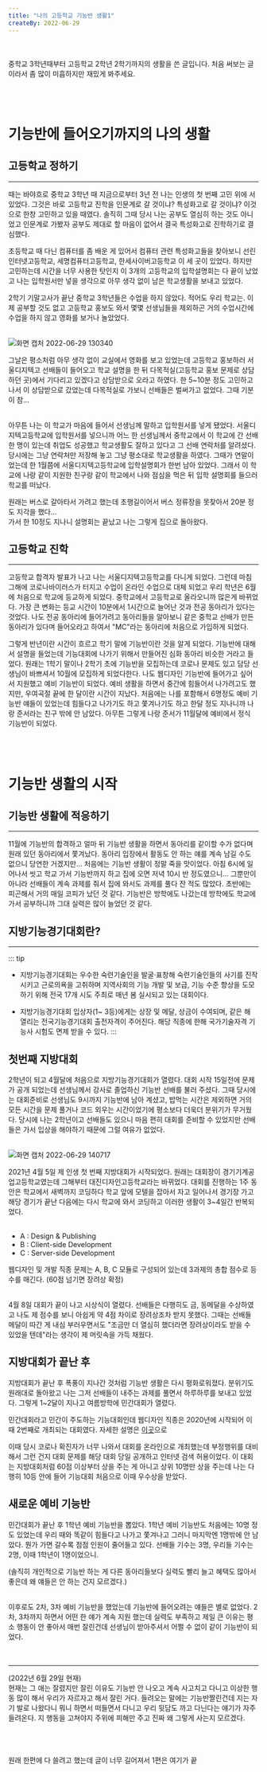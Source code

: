 ```yaml
---
title: "나의 고등학교 기능반 생활1"
createBy: 2022-06-29
---
```



<br>
<br>
중학교 3학년때부터 고등학교 2학년 2학기까지의 생활을 쓴 글입니다. 처음 써보는 글이라서 좀 많이 미흡하지만 재밌게 봐주세요.

<br>
<br>
<br>
<br>

# 기능반에 들어오기까지의 나의 생활

## 고등학교 정하기
---
때는 바야흐로 중학교 3학년 때 지금으로부터 3년 전 나는 인생의 첫 번째 고민 위에 서있었다. 그것은 바로 고등학교 진학을 인문계로 갈 것이냐? 특성화고로 갈 것이냐? 이것으로 한창 고민하고 있을 때였다. 솔직히 그때 당시 나는 공부도 열심히 하는 것도 아니었고 인문계로 가봤자 공부도 제대로 할 마음이 없어서 결국 특성화고로 진학하기로 결심했다. 
<br>


초등학교 때 다닌 컴퓨터를 좀 배운 게 있어서 컴퓨터 관련 특성화고들을 찾아보니 선린인터넷고등학교, 세명컴퓨터고등학교, 한세사이버고등학교 이 세 곳이 있었다. 하지만 고민하는데 시간을 너무 사용한 탓인지 이 3개의 고등학교의 입학설명회는 다 끝이 났었고 나는 입학원서만 넣을 생각으로 아무 생각 없이 남은 학교생활을 보내고 있었다.
<br>

2학기 기말고사가 끝난 중학교 3학년들은 수업을 하지 않았다. 적어도 우리 학교는. 이제 공부할 것도 없고 고등학교 홍보도 와서 몇몇 선생님들을 제외하곤 거의 수업시간에 수업을 하지 않고 영화를 보거나 놀았었다. 
<br>
<br>

![화면 캡처 2022-06-29 130340](https://user-images.githubusercontent.com/71883310/176349038-52a5d17a-011f-4de0-a889-5bbbbe920f53.png)

그날은 평소처럼 아무 생각 없이 교실에서 영화를 보고 있었는데 고등학교 홍보하러 서울디지텍고 선배들이 들어오고 학교 설명을 한 뒤 다목적실(고등학교 홍보 문제로 상담 하던 곳)에서 기다리고 있겠다고 상담받으로 오라고 하였다. 한 5~10분 정도 고민하고 나서 이 상담받으로 갔었는데 다목적실로 가보니 선배들은 벌써가고 없었다. 그때 기분이 참...
<br>
<br>

아무튼 나는 이 학교가 마음에 들어서 선생님께 말하고 입학원서를 넣게 됐었다. 서울디지텍고등학교에 입학원서를 넣으니까 어느 한 선생님께서 중학교에서 이 학교에 간 선배 한 명이 있는데 취업도 성공했고 학교생활도 잘하고 있다고 그 선배 연락처를 알려셨다. 당시에는 그냥 연락처만 저장해 놓고 그냥 평소대로 학교생활을 하였다. 그때가 연말이었는데 한 1월쯤에 서울디지텍고등학교에 입학설명회가 한번 남아 있었다. 그래서 이 학교에 나랑 같이 지원한 친구랑 같이 학교에서 나와 점심을 먹은 뒤 입학 설명회를 들으러 학교를 떠났다. 
<br>

원래는 버스로 갈아타서 가려고 했는데 초행길이어서 버스 정류장을 못찾아서 20분 정도 지각을 했다...
<br>
가서 한 10정도 지나니 설명회는 끝났고 나는 그렇게 집으로 돌아왔다.
<br>

## 고등학교 진학
---
고등학교 합격자 발표가 나고 나는 서울디지텍고등학교를 다니게 되었다. 그런데 마침 그해에 코로나바이러스가 터지고 수업이 온라인 수업으로 대체 되었고 우리 학년은 6월에 처음으로 학교에 등교하게 되었다. 중학교에서 고등학교로 올라오니까 많은게 바뀌었다. 가장 큰 변화는 등교 시간이 10분에서 
1시간으로 늘어난 것과 전공 동아리가 있다는 것었다. 나도 전공 동아리에 들어가려고 동아리들을 알아보니 같은 중학교 선배가 만든 동아리가 있다며 들어오라고 하여서 "MC"라는 동아리에 처음으로 가입하게 되었다. 
<br>

그렇게 반년이란 시간이 흐르고 학기 말에 기능반이란 것을 알게 되었다. 기능반에 대해서 설명을 들었는데 기능대회에 나가기 위해서 만들어진 심화 동아리 비슷한 거라고 들었다. 원래는 1학기 말이나 2학기 초에 기능반을 모집하는데 코로나 문제도 있고 담당 선생님이 바쁘셔서 10월에 모집하게 되었다한다. 나도 웹디자인 기능반에 들어가고 싶어서 지원했고 예비 기능반이 되었다. 예비 생활을 하면서 중간에 힘들어서 나가려고도 했지만, 우여곡절 끝에 한 달이란 시간이 지났다. 처음에는 나를 포함해서 6명정도 예비 기능반 얘들이 있었는데 힘들다고 나가기도 하고 쫓겨나기도 하고 한달 정도 지나니까 나랑 준서라는 친구 밖에 안 남았다. 아무튼 그렇게 나랑 준서가 11월달에 예비에서 정식 기능반이 되었다.
<br>
<br>
<br>
<br>


# 기능반 생활의 시작

## 기능반 생활에 적응하기
---
11월에 기능반의 합격하고 얼마 뒤 기능반 생활을 하면서 동아리를 같이할 수가 없다며 원래 있던 동아리에서 쫓겨났다. 동아리 입장에서 활동도 안 하는 얘를 계속 남길 수도 없으니 당연한 거겠지만... 처음에는 기능반 생활이 정말 죽을 맛이었다. 아침 6시에 일어나서 씻고 학교 가서 기능반까지 하고 집에 오면 저녁 10시 반 정도였으니... 그뿐만이 아니라 선배들이 계속 과제를 줘서 집에 와서도 과제를 풀다 잔 적도 많았다. 초반에는 피곤해서 거의 매일 코피가 났던 것 같다. 기능반은 방학에도 나갔는데 방학에도 학교에 가서 공부하니까 그대 실력은 많이 늘었던 것 같다. 

## 지방기능경기대회란?
---
::: tip
- 지방기능경기대회는 우수한 숙련기술인을 발굴·표창해 숙련기술인들의 사기를 진작시키고 근로의욕을 고취하며 지역사회의 기능 개발 및 보급, 기능 수준 향상을 도모하기 위해 전국 17개 시도 주최로 매년 봄 실시되고 있는 대회이다.

- 지방기능경기대회 입상자(1~ 3등)에게는 상장 및 메달, 상금이 수여되며, 같은 해 열리는 전국기능경기대회 출전자격이 주어진다. 해당 직종에 한해 국가기술자격 기능사 시험도 면제 받을 수 있다.
:::

## 첫번째 지방대회
2학년이 되고 4월달에 처음으로 지방기능경기대회가 열렸다. 대회 시작 15일전에 문제가 공개 되었는데 선생님께서 강사로 졸업하신 기능반 선배를 불러 주셨다. 그때 당시에는 대회준비로 선생님도 9시까지 기능반에 남아 계셨고, 밥먹는 시간은 제외하면 거의 모든 시간을 문제 풀거나 코드 외우는 시간이었기에 평소보다 더욱더 분위기가 무거웠다. 당시에 나는 2학년이고 선배들도 있으니 마음 편히 대회를 준비할 수 있었지만 선배들은 가서 입상을 해야하기 때문에 그럴 여유가 없었다.
<br>
<br>


![화면 캡처 2022-06-29 140717](https://user-images.githubusercontent.com/71883310/176356220-241cab66-26f4-4eb9-aa4a-be5b3849c59d.png)
<br>

2021년 4월 5일 제 인생 첫 번째 지방대회가 시작되었다. 원래는 대회장이 경기기계공업고등학교였는데 그해부터 대진디자인고등학교라는 바뀌었다. 대회를 진행하는 1주 동안은 학교에서 새벽까지 코딩하다 학교 앞에 모텔을 잡아서 자고 일어나서 경기장 가고 해당 경기가 끝난 다음에는 다시 학교에 와서 코딩하고
이러한 생활이 3~4일간 반복되었다.
<br>
<br>

- A : Design & Publishing
- B : Client-side Development
- C : Server-side Development

웹디자인 및 개발 직종 문제는 A, B, C 모듈로 구성되어 있는데 3과제의 총합 점수로 등수를 매긴다. (60점 넘기면 장려상 확정)
<br>
<br>

4월 8일 대회가 끝이 나고 시상식이 열렸다. 선배들은 다행히도 금, 동메달을 수상하였고 나도 제 점수를 보니 아쉽게 약 4점 차이로 장려상조차 받지 못했다. 그때는 선배들 메달이 따간 게 내심 부러우면서도 "조금만 더 열심히 했더라면 장려상이라도 받을 수 있었을 텐데"라는 생각이 제 머릿속을 가득 채웠다.
<br>

## 지방대회가 끝난 후
지방대회가 끝난 후 폭풍이 지나간 것처럼 기능반 생활은 다시 평화로워졌다. 분위기도 원래대로 돌아왔고 나는 그저 선배들이 내주는 과제를 풀면서 하루하루를 보내고 있었다. 그렇게 1~2달이 지나고 여름방학에 민간대회가 열렸다. 
<br>

민간대회라고 민간이 주도하는 기능대회인데 웹디자인 직종은 2020년에 시작되어 이때 2번째로 개최되는 대회였다. 
자세한 설명은 [이곳](https://meister.hrdkorea.or.kr/sub/3/5/1/20160512112047538100_view.do)으로
<br>

이때 당시 코로나 확진자가 너무 나와서 대회를 온라인으로 개최했는데 부정행위를 대비해서 그런 건지 대회 문제를 해당 대회 당일 공개하고 인터넷 검색 허용이었다. 이 대회는 지방대회처럼 60점 이상부터 상을 주는 게 아니고 상위 10명만 상을 주는데 나는 다행히 10등 안에 들어 기능대회 처음으로 이때 우수상을 받았다. 
<br>

## 새로운 예비 기능반
민간대회가 끝난 후 1학년 예비 기능반을 뽑았다. 1학년 예비 기능반도 처음에는 10명 정도 있었는데 우리 때와 똑같이 힘들다고 나가고 쫓겨나고 그러니 마지막엔 1명밖에 안 남았다. 뭔가 가면 갈수록 점점 인원이 줄어들고 있다. 선배들 기수는 3명, 우리들 기수는 2명, 이때 1학년이 1명이었으니.

(솔직히 개인적으로 기능반 하는 게 다른 동아리들보다 실력도 빨리 늘고 혜택도 많아서 좋은데 왜 얘들은 안 하는 건지 모르겠다.)
<br>
<br>

이후로도 2차, 3차 예비 기능반을 했었는데 기능반에 들어오려는 얘들은 별로 없었다. 2차, 3차까지 하면서 어떤 한 얘가 계속 지원 했는데 실력도 부족하고 제일 큰 이유는 평소 행동이 안 좋아서 매번 잘린건데 선생님이 받아주셔서 어쩔 수 없이 같이 기능반이 되었다.
<br>
<br>
<br>

--- 
(2022년 6월 29일 현재)
<br>
현재는 그 애는 잘렸지만 잘린 이유도 기능반 안 나오고 계속 사고치고 다니고 이상한 행동 많이 해서 우리가 자르자고 해서 잘린 거다. 들려오는 말에는 기능반짤린건데 지는 자기 발로 나왔다니 뭐니 하면서 떠들면서 다니고 우리 뒷담도 까고 다닌다는 얘기가 자주 들려온다. 지 행동을 고쳐야지 주위에 피해만 주고 진짜 왜 그렇게 사는지 모르겠다.
<br>
<br>
<br>
<br>

원래 한편에 다 쓸려고 했는데 글이 너무 길어져서 1편은 여기가 끝
